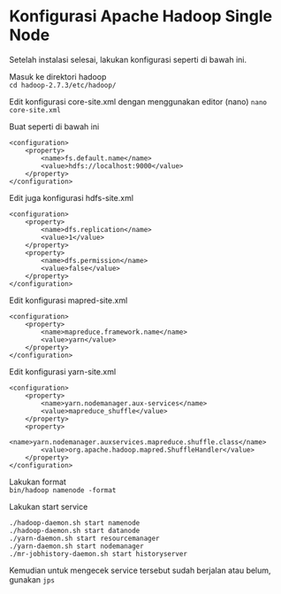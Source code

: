 # Konfigurasi Apache Hadoop Single Node

Setelah instalasi selesai, lakukan konfigurasi seperti di bawah ini.

Masuk ke direktori hadoop  
```cd hadoop-2.7.3/etc/hadoop/```

Edit konfigurasi core-site.xml dengan menggunakan editor (nano)
```nano core-site.xml```

Buat seperti di bawah ini

    <configuration>  
	    <property>  
		    <name>fs.default.name</name>
		    <value>hdfs://localhost:9000</value>
	    </property>
    </configuration>

Edit juga konfigurasi hdfs-site.xml

	<configuration>
		<property>
			<name>dfs.replication</name>
			<value>1</value>
		</property>
		<property>
			<name>dfs.permission</name>
			<value>false</value>
		</property>	
	</configuration>
	
Edit konfigurasi mapred-site.xml

	<configuration>
		<property>
			<name>mapreduce.framework.name</name>
			<value>yarn</value>
		</property>
	</configuration>
	
Edit konfigurasi yarn-site.xml

	<configuration>
		<property>
			<name>yarn.nodemanager.aux-services</name>
			<value>mapreduce_shuffle</value>
		</property>
		<property>
			<name>yarn.nodemanager.auxservices.mapreduce.shuffle.class</name>
			<value>org.apache.hadoop.mapred.ShuffleHandler</value>
		</property>
	</configuration>
	
Lakukan format  
```bin/hadoop namenode -format```

Lakukan start service

	./hadoop-daemon.sh start namenode
	./hadoop-daemon.sh start datanode
	./yarn-daemon.sh start resourcemanager
	./yarn-daemon.sh start nodemanager
	./mr-jobhistory-daemon.sh start historyserver
	
Kemudian untuk mengecek service tersebut sudah berjalan atau belum, gunakan ```jps```